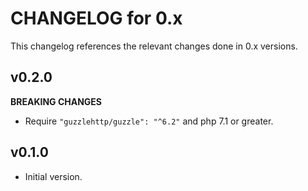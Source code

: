 # CHANGELOG for 0.x
This changelog references the relevant changes done in 0.x versions.


## v0.2.0
__BREAKING CHANGES__

* Require `"guzzlehttp/guzzle": "^6.2"` and php 7.1 or greater.


## v0.1.0
* Initial version.
